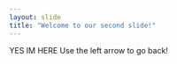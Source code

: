 ```yaml
---
layout: slide
title: "Welcome to our second slide!"
---
```

YES IM HERE
Use the left arrow to go back!
